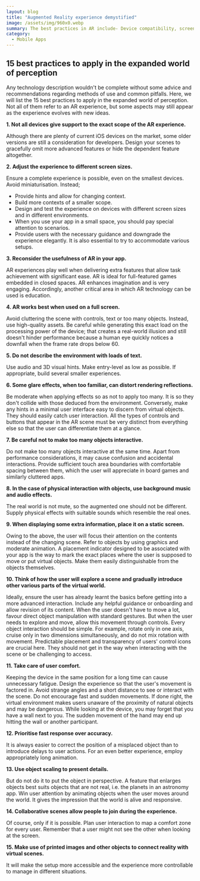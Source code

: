 ```yaml
---
layout: blog
title: "Augmented Reality experience demystified"
image: /assets/img/960x0.webp
summary: The best practices in AR include- Device compatibility, screen size adaptation, AR's purpose, full-screen usage, minimal text, careful effects, interactive object limits, audio integration, static info display, scene exploration, user comfort, response speed, object scaling, collaborative scenes, and reality-virtual connection.
category:
  - Mobile Apps
---
```

## 15 best practices to apply in the expanded world of perception
Any technology description wouldn't be complete without some advice and recommendations regarding methods of use and common pitfalls. Here, we will list the 15 best practices to apply in the expanded world of perception. Not all of them refer to an AR experience, but some aspects may still appear as the experience evolves with new ideas.

**1. Not all devices give support to the exact scope of the AR experience.**

Although there are plenty of current iOS devices on the market, some older versions are still a consideration for developers. Design your scenes to gracefully omit more advanced features or hide the dependent feature altogether.

**2. Adjust the experience to different screen sizes.**

Ensure a complete experience is possible, even on the smallest devices. Avoid miniaturisation. Instead;
- Provide hints and allow for changing context.
- Build more contexts of a smaller scope.
- Design and test the experience on devices with different screen sizes and in different environments.
- When you use your app in a small space, you should pay special attention to scenarios. 
- Provide users with the necessary guidance and downgrade the experience elegantly. It is also essential to try to accommodate various setups.

**3. Reconsider the usefulness of AR in your app.**

AR experiences play well when delivering extra features that allow task achievement with significant ease. AR is ideal for full-featured games embedded in closed spaces. AR enhances imagination and is very engaging. Accordingly, another critical area in which AR technology can be used is education.

**4. AR works best when used on a full screen.**

Avoid cluttering the scene with controls, text or too many objects. Instead, use high-quality assets. Be careful while generating this exact load on the processing power of the device; that creates a real-world illusion and still doesn't hinder performance because a human eye quickly notices a downfall when the frame rate drops below 60.

**5. Do not describe the environment with loads of text.**

Use audio and 3D visual hints. Make entry-level as low as possible. If appropriate, build several smaller experiences.

**6. Some glare effects, when too familiar, can distort rendering reflections.**

Be moderate when applying effects so as not to apply too many. It is so they don't collide with those deduced from the environment. Conversely, make any hints in a minimal user interface easy to discern from virtual objects. They should easily catch user interaction. All the types of controls and buttons that appear in the AR scene must be very distinct from everything else so that the user can differentiate them at a glance.

**7. Be careful not to make too many objects interactive.**

Do not make too many objects interactive at the same time. Apart from performance considerations, it may cause confusion and accidental interactions. Provide sufficient touch area boundaries with comfortable spacing between them, which the user will appreciate in board games and similarly cluttered apps.

**8. In the case of physical interaction with objects, use background music and audio effects.**

The real world is not mute, so the augmented one should not be different. Supply physical effects with suitable sounds which resemble the real ones.

**9. When displaying some extra information, place it on a static screen.**

Owing to the above, the user will focus their attention on the contents instead of the changing scene. Refer to objects by using graphics and moderate animation. A placement indicator designed to be associated with your app is the way to mark the exact places where the user is supposed to move or put virtual objects. Make them easily distinguishable from the objects themselves.

**10. Think of how the user will explore a scene and gradually introduce other various parts of the virtual world.**

Ideally, ensure the user has already learnt the basics before getting into a more advanced interaction. Include any helpful guidance or onboarding and allow revision of its content. When the user doesn't have to move a lot, favour direct object manipulation with standard gestures. But when the user needs to explore and move, allow this movement through controls. Every object interaction should be simple. For example, rotate only in one axis, cruise only in two dimensions simultaneously, and do not mix rotation with movement. Predictable placement and transparency of users' control icons are crucial here. They should not get in the way when interacting with the scene or be challenging to access.

**11. Take care of user comfort.**

Keeping the device in the same position for a long time can cause unnecessary fatigue. Design the experience so that the user's movement is factored in. Avoid strange angles and a short distance to see or interact with the scene. Do not encourage fast and sudden movements. If done right, the virtual environment makes users unaware of the proximity of natural objects and may be dangerous. While looking at the device, you may forget that you have a wall next to you. The sudden movement of the hand may end up hitting the wall or another participant.

**12. Prioritise fast response over accuracy.**

It is always easier to correct the position of a misplaced object than to introduce delays to user actions. For an even better experience, employ appropriately long animation.

**13. Use object scaling to present details.**

But do not do it to put the object in perspective. A feature that enlarges objects best suits objects that are not real, i.e. the planets in an astronomy app. Win user attention by animating objects when the user moves around the world. It gives the impression that the world is alive and responsive.

**14. Collaborative scenes allow people to join during the experience.**

Of course, only if it is possible. Plan user interaction to map a comfort zone for every user. Remember that a user might not see the other when looking at the screen.

**15. Make use of printed images and other objects to connect reality with virtual scenes.**

It will make the setup more accessible and the experience more controllable to manage in different situations.
